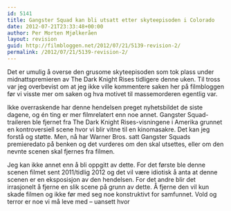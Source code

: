 ```yaml
---
id: 5141
title: Gangster Squad kan bli utsatt etter skyteepisoden i Colorado
date: 2012-07-21T23:33:48+00:00
author: Per Morten Mjølkeråen
layout: revision
guid: http://filmbloggen.net/2012/07/21/5139-revision-2/
permalink: /2012/07/21/5139-revision-2/
---
```

Det er umulig å overse den grusome skyteepisoden som tok plass under midnattspremieren av The Dark Knight Rises tidligere denne uken. Til tross var jeg overbevist om at jeg ikke ville kommentere saken her på filmbloggen før vi visste mer om saken og hva motivet til massemorderen egentlig var.

Ikke overraskende har denne hendelsen preget nyhetsbildet de siste dagene, og én ting er mer filmrelatert enn noe annet. Gangster Squad-traileren ble fjernet fra The Dark Knight Rises-visningene i Amerika grunnet en kontroversiell scene hvor vi blir vitne til en kinomasakre. Det kan jeg forstå og støtte. Men, nå har Warner Bros. satt Gangster Squads premieredato på benken og det vurderes om den skal utsettes, eller om den nevnte scenen skal fjernes fra filmen.

Jeg kan ikke annet enn å bli oppgitt av dette. For det første ble denne scenen filmet sent 2011/tidlig 2012 og det vil være idiotisk å anta at denne scenen er en eksposisjon av den hendelsen. For det andre blir det irrasjonelt å fjerne en slik scene på grunn av dette. Å fjerne den vil kun skade filmen og ikke før med seg noe konstruktivt for samfunnet. Vold og terror er noe vi må leve med &#8211; uansett hvor